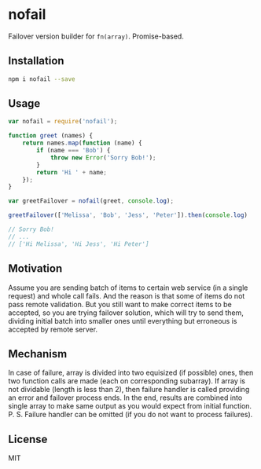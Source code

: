# nofail

Failover version builder for `fn(array)`. Promise-based.

## Installation

```bash
npm i nofail --save
```

## Usage

```js
var nofail = require('nofail');

function greet (names) {
	return names.map(function (name) {
		if (name === 'Bob') {
			throw new Error('Sorry Bob!');
		}
		return 'Hi ' + name;
	});
}

var greetFailover = nofail(greet, console.log);

greetFailover(['Melissa', 'Bob', 'Jess', 'Peter']).then(console.log)

// Sorry Bob!
// ...
// ['Hi Melissa', 'Hi Jess', 'Hi Peter']
```

## Motivation

Assume you are sending batch of items to certain web service (in a single request) and whole call fails. And the reason is that some of items do not pass remote validation. But you still want to make correct items to be accepted, so you are trying failover solution, which will try to send them, dividing initial batch into smaller ones until everything but erroneous is accepted by remote server.

## Mechanism

In case of failure, array is divided into two equisized (if possible) ones, then two function calls are made (each on corresponding subarray). If array is not dividable (length is less than 2), then failure handler is called providing an error and failover process ends. In the end, results are combined into single array to make same output as you would expect from initial function. P. S. Failure handler can be omitted (if you do not want to process failures).

## License

MIT
